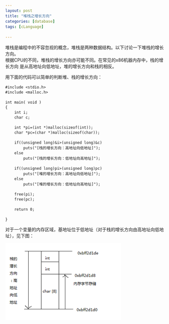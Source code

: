 ```yaml
---
layout: post
title: "堆栈之增长方向"
categories: [database]
tags: [cLanguage]

---
```


堆栈是编程中的不容忽视的概念，堆栈是两种数据结构。以下讨论一下堆栈的增长方向。<br/>
根据CPU的不同，堆栈的增长方向亦可能不同。在常见的x86机器内存中，栈的增长方向
是从高地址向低地址，堆的增长方向和栈的相反。

用下面的代码可以简单的判断堆、栈的增长方向：


    #include <stdio.h>
    #include <malloc.h>

    int main( void )
    {
        int i;
	    char c;
	
	    int *pi=(int *)malloc(sizeof(int));
	    char *pc=(char *)malloc(sizeof(char));

	    if((unsigned long)&i>(unsigned long)&c)
		    puts("[栈的增长方向：高地址向低地址]");
	    else
		    puts("[栈的增长方向：低地址向高地址]");

	    if((unsigned long)pi>(unsigned long)pc)
		    puts("[堆的增长方向：高地址向低地址]");
	    else
		    puts("[堆的增长方向：低地址向高地址]");

	    free(pi);
	    free(pc);

	    return 0;

    }


对于一个变量的内存区域，基地址位于低地址（对于栈的增长方向由高地址向低地址），见下图：

![](/assets/pic/stack11.png)